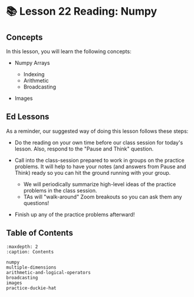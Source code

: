 # 📚 Lesson 22 Reading: Numpy 

##  Concepts  

In this lesson, you will learn the following concepts:  
-  Numpy Arrays  
    -  Indexing  
    -  Arithmetic  
    -  Broadcasting  

-  Images  

##  Ed Lessons  

As a reminder, our suggested way of doing this lesson follows these steps:  
-  Do the reading on your own time before our class session for today's lesson. Also, respond to the "Pause and Think" question.  
-  Call into the class-session prepared to work in groups on the practice problems. It will help to have your notes (and answers from Pause and Think) ready so you can hit the ground running with your group.  
    -  We will periodically summarize high-level ideas of the practice problems in the class session.  
    -  TAs will "walk-around" Zoom breakouts so you can ask them any questions!  

-  Finish up any of the practice problems afterward!  



## Table of Contents

```{toctree}
:maxdepth: 2
:caption: Contents

numpy
multiple-dimensions
arithmetic-and-logical-operators
broadcasting
images
practice-duckie-hat
```